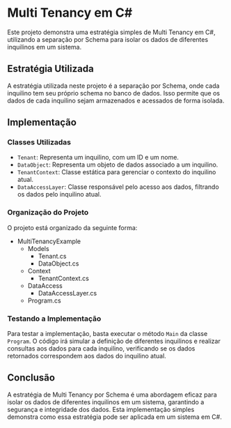 # Multi Tenancy em C#

Este projeto demonstra uma estratégia simples de Multi Tenancy em C#, utilizando a separação por Schema para isolar os dados de diferentes inquilinos em um sistema.

## Estratégia Utilizada

A estratégia utilizada neste projeto é a separação por Schema, onde cada inquilino tem seu próprio schema no banco de dados. Isso permite que os dados de cada inquilino sejam armazenados e acessados de forma isolada.

## Implementação

### Classes Utilizadas

- `Tenant`: Representa um inquilino, com um ID e um nome.
- `DataObject`: Representa um objeto de dados associado a um inquilino.
- `TenantContext`: Classe estática para gerenciar o contexto do inquilino atual.
- `DataAccessLayer`: Classe responsável pelo acesso aos dados, filtrando os dados pelo inquilino atual.

### Organização do Projeto

O projeto está organizado da seguinte forma:

- MultiTenancyExample
  - Models
    - Tenant.cs
    - DataObject.cs
  - Context
    - TenantContext.cs
  - DataAccess
    - DataAccessLayer.cs
  - Program.cs

### Testando a Implementação

Para testar a implementação, basta executar o método `Main` da classe `Program`. O código irá simular a definição de diferentes inquilinos e realizar consultas aos dados para cada inquilino, verificando se os dados retornados correspondem aos dados do inquilino atual.

## Conclusão

A estratégia de Multi Tenancy por Schema é uma abordagem eficaz para isolar os dados de diferentes inquilinos em um sistema, garantindo a segurança e integridade dos dados. Esta implementação simples demonstra como essa estratégia pode ser aplicada em um sistema em C#.
